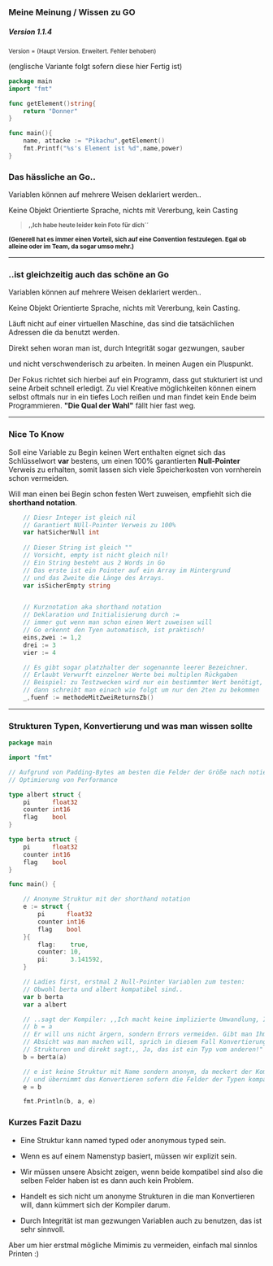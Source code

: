 ### Meine Meinung / Wissen zu GO

##### Version 1.1.4

<small>Version = (Haupt Version. Erweitert. Fehler behoben)</small>

(englische Variante folgt sofern diese hier Fertig ist)

```go
package main
import "fmt"

func getElement()string{
	return "Donner"
}

func main(){
	name, attacke := "Pikachu",getElement()
	fmt.Printf("%s's Element ist %d",name,power)
}
```

### Das hässliche an Go..

Variablen können auf mehrere Weisen deklariert werden..

Keine Objekt Orientierte Sprache, nichts mit Vererbung, kein Casting

> **<small>,,Ich habe heute leider kein Foto für dich´´</small>**

**<small>(Generell hat es immer einen Vorteil, sich auf eine Convention festzulegen. Egal ob alleine oder im Team, da sogar umso mehr.)</small>**

___

### ..ist gleichzeitig auch das schöne an Go

Variablen können auf mehrere Weisen deklariert werden..

Keine Objekt Orientierte Sprache, nichts mit Vererbung, kein Casting.

Läuft nicht auf einer virtuellen Maschine, das sind die tatsächlichen Adressen die da benutzt werden.

Direkt sehen woran man ist, durch Integrität sogar gezwungen, sauber

und nicht verschwenderisch zu arbeiten. In meinen Augen ein Pluspunkt.



Der Fokus richtet sich hierbei auf ein Programm, dass gut stukturiert ist und seine Arbeit schnell erledigt. Zu viel Kreative möglichkeiten können einem selbst oftmals nur in ein tiefes Loch reißen und man findet kein Ende beim Programmieren. **"Die Qual der Wahl"** fällt hier fast weg.

___

### Nice To Know

Soll eine Variable zu Begin keinen Wert enthalten eignet sich das Schlüsselwort **var** bestens, um einen 100% garantierten **Null-Pointer** Verweis zu erhalten, somit lassen sich viele Speicherkosten von vornherein schon vermeiden.

Will man einen bei Begin schon festen Wert zuweisen, empfiehlt sich die **shorthand notation**.

```go
	// Diesr Integer ist gleich nil
	// Garantiert NUll-Pointer Verweis zu 100%
	var hatSicherNull int
	
	// Dieser String ist gleich "" 
	// Vorsicht, empty ist nicht gleich nil!
  	// Ein String besteht aus 2 Words in Go
	// Das erste ist ein Pointer auf ein Array im Hintergrund
	// und das Zweite die Länge des Arrays.
	var isSicherEmpty string 


	// Kurznotation aka shorthand notation
	// Deklaration und Initialisierung durch :=
	// immer gut wenn man schon einen Wert zuweisen will
	// Go erkennt den Tyen automatisch, ist praktisch!
	eins,zwei := 1,2
	drei := 3
	vier := 4

	// Es gibt sogar platzhalter der sogenannte leerer Bezeichner.
	// Erlaubt Verwurft einzelner Werte bei multiplen Rückgaben
	// Beispiel: zu Testzwecken wird nur ein bestimmter Wert benötigt,
	// dann schreibt man einach wie folgt um nur den 2ten zu bekommen
	_,fuenf := methodeMitZweiReturnsZb()

```

___

### Strukturen Typen, Konvertierung und was man wissen sollte

```go
package main

import "fmt"

// Aufgrund von Padding-Bytes am besten die Felder der Größe nach notieren
// Optimierung von Performance

type albert struct {
	pi      float32
	counter int16
	flag    bool
}

type berta struct {
	pi      float32
	counter int16
	flag    bool
}

func main() {

	// Anonyme Struktur mit der shorthand notation
	e := struct {
		pi      float32
		counter int16
		flag    bool
	}{
		flag:    true,
		counter: 10,
		pi:      3.141592,
	}

	// Ladies first, erstmal 2 Null-Pointer Variablen zum testen:
	// Obwohl berta und albert kompatibel sind..
	var b berta
	var a albert

	// ..sagt der Kompiler: ,,Ich macht keine implizierte Umwandlung, INTEGRITY first..!"
	// b = a
	// Er will uns nicht ärgern, sondern Errors vermeiden. Gibt man Ihm aber die klare
	// Absicht was man machen will, sprich in diesem Fall Konvertierung von passenden
	// Strukturen und direkt sagt:,, Ja, das ist ein Typ vom anderen!" Dann ist es OK.
	b = berta(a)

	// e ist keine Struktur mit Name sondern anonym, da meckert der Kompiler nicht rum
	// und übernimmt das Konvertieren sofern die Felder der Typen kompatibel sind.
	e = b

	fmt.Println(b, a, e)
```

### Kurzes Fazit Dazu

- Eine Struktur kann named typed oder anonymous typed sein.

- Wenn es auf einem Namenstyp basiert, müssen wir explizit sein.

- Wir müssen unsere Absicht zeigen, wenn beide kompatibel sind also die selben Felder haben ist es dann auch kein Problem.

- Handelt es sich nicht um anonyme Strukturen in die man Konvertieren will, dann kümmert sich der Kompiler darum.

- Durch Integrität ist man gezwungen Variablen auch zu benutzen, das ist sehr sinnvoll.

Aber um hier erstmal mögliche Mimimis zu vermeiden, einfach mal sinnlos Printen :)
